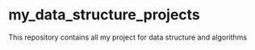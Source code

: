# my_data_structure_projects
This repository contains all my project for data structure and algorithms
